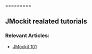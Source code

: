 =========

## JMockit realated tutorials


### Relevant Articles: 
- [JMockit 101](http://www.baeldung.com/jmockit-101)

